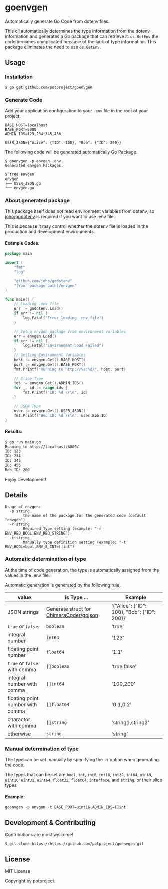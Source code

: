 # goenvgen
Automatically generate Go Code from dotenv files.

This cli automatically determines the type information from the dotenv information and generates a Go package that can retrieve it.
`os.GetEnv` the code becomes complicated because of the lack of type information.
This package eliminates the need to use `os.GetEnv`.

## Usage

### Installation

```
$ go get github.com/potproject/goenvgen
```

### Generate Code

Add your application configuration to your `.env` file in the root of your project.

```
BASE_HOST=localhost
BASE_PORT=8080
ADMIN_IDS=123,234,345,456

USER_JSON={"Alice": {"ID": 100}, "Bob": {"ID": 200}}
```

The following code will be generated automatically Go Package.

```
$ goenvgen -p envgen .env.
Generated envgen Packages.

$ tree envgen
envgen
├── USER_JSON.go
└── envgen.go
```

### About generated package

This package itself does not read environment variables from dotenv, so [joho/godotenv](https://github.com/joho/godotenv) is required if you want to use .env file.

This is because it may control whether the dotenv file is loaded in the production and development environments.

#### Example Codes:

```go
package main

import (
	"fmt"
	"log"

	"github.com/joho/godotenv"
	"[Your package path]/envgen"
)

func main() {
	// Loading .env file
	err := godotenv.Load()
	if err != nil {
		log.Fatal("Error loading .env file")
	}

	// Setup envgen package from environment variables
	err = envgen.Load()
	if err != nil {
		log.Fatal("Environment Load Failed")
	}
	// Getting Environment Variables
	host := envgen.Get().BASE_HOST()
	port := envgen.Get().BASE_PORT()
	fmt.Printf("Running to http://%s:%d/", host, port)
  
	// Slice Type
	ids := envgen.Get().ADMIN_IDS()
	for _, id := range ids {
		fmt.Printf("ID: %d \r\n", id)
	}

	// JSON Type
	user := envgen.Get().USER_JSON()
	fmt.Printf("Bod ID: %d \r\n", user.Bob.ID)
}

```

#### Results:
```bash
$ go run main.go
Running to http://localhost:8080/
ID: 123 
ID: 234
ID: 345
ID: 456
Bob ID: 200
```

Enjoy Development!

## Details

```
Usage of envgen:
  -p string
        the name of the package for the generated code (default "envgen")
  -r string
        Required Type setting (example: "-r ENV_REQ_BOOL,ENV_REQ_STRING")
  -t string
        Manually type definition setting (example: "-t ENV_BOOL=bool,ENV_S_INT=[]int")
```

### Automatic determination of type

At the time of code generation, the type is automatically assigned from the values in the .env file.

Automatic generation is generated by the following rule.

|  value  |  is Type ...  | Example |
| ---- | ---- | ---- |
| JSON strings  |  Generate struct for [ChimeraCoder/gojson](https://github.com/ChimeraCoder/gojson)  | '{"Alice": {"ID": 100}, "Bob": {"ID": 200}}' |
| `true` or `false`  |  `boolean`  | 'true' |
| integral number  |  `int64`  | '123' |
| floating point number | `float64` | '1.1' |
| `true` or `false` with comma | `[]boolean` | 'true,false' |
| integral number with comma | `[]int64` | '100,200' |
| floating point number with comma | `[]float64` | '0.1,0.2' |
| charactor with comma | `[]string` | 'string1,string2' |
| otherwise | `string` | 'string' |

### Manual determination of type

The type can be set manually by specifying the `-t` option when generating the code.

The types that can be set are `bool`, `int`, `int8`, `int16`, `int32`, `int64`, `uint8`, `uint16`, `uint32`, `uint64`, `float32`, `float64`, `interface`, and `string`. or their slice types

#### Example:
```
goenvgen -p envgen -t BASE_PORT=uint16,ADMIN_IDS=[]int
```

## Development & Contributing

Contributions are most welcome!

```
$ git clone https://https://github.com/potproject/goenvgen.git
```
## License

MIT License

Copyright by potproject.

